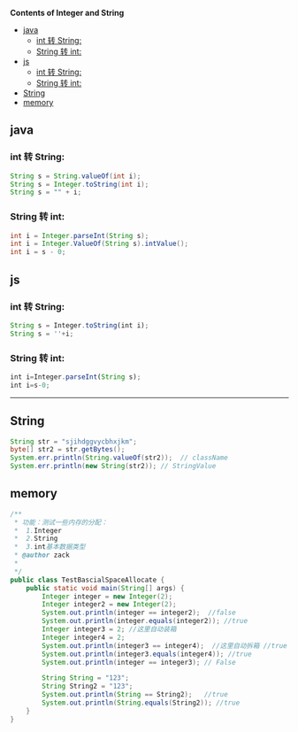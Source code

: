 **Contents of Integer and String**

- [java](#java)
  - [int 转 String:](#int-%E8%BD%AC-string)
  - [String 转 int:](#string-%E8%BD%AC-int)
- [js](#js)
  - [int 转 String:](#int-%E8%BD%AC-string-1)
  - [String 转 int:](#string-%E8%BD%AC-int-1)
- [String](#string)
- [memory](#memory)

## java

### int 转 String:

```java
String s = String.valueOf(int i);
String s = Integer.toString(int i);
String s = "" + i;
```

### String 转 int:

```java
int i = Integer.parseInt(String s);
int i = Integer.ValueOf(String s).intValue();
int i = s - 0;
```

## js

### int 转 String:

```js
String s = Integer.toString(int i);
String s = ''+i;
```

### String 转 int:

```js
int i=Integer.parseInt(String s);
int i=s-0;
```

---

## String

```java
String str = "sjihdggvycbhxjkm";
byte[] str2 = str.getBytes();
System.err.println(String.valueOf(str2));  // className
System.err.println(new String(str2)); // StringValue
```

## memory

```java
/**
 * 功能：测试一些内存的分配：
 *  1.Integer
 *  2.String
 *  3.int基本数据类型
 * @author zack
 *
 */
public class TestBascialSpaceAllocate {
    public static void main(String[] args) {
        Integer integer = new Integer(2);
        Integer integer2 = new Integer(2);
        System.out.println(integer == integer2);  //false
        System.out.println(integer.equals(integer2)); //true
        Integer integer3 = 2; //这里自动装箱
        Integer integer4 = 2;
        System.out.println(integer3 == integer4);  //这里自动拆箱 //true
        System.out.println(integer3.equals(integer4)); //true
        System.out.println(integer == integer3); // False

        String String = "123";
        String String2 = "123";
        System.out.println(String == String2);   //true
        System.out.println(String.equals(String2)); //true
    }
}
```
